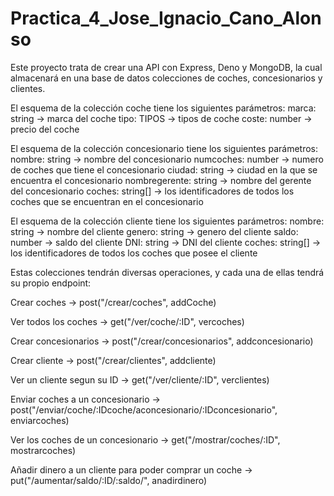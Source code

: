 # Practica_4_Jose_Ignacio_Cano_Alonso
Este proyecto trata de crear una API con Express, Deno y MongoDB, la cual almacenará en una base de datos colecciones de coches, concesionarios y clientes.

El esquema de la colección coche tiene los siguientes parámetros:
marca: string -> marca del coche
tipo: TIPOS -> tipos de coche 
coste: number -> precio del coche

El esquema de la colección concesionario tiene los siguientes parámetros:
nombre: string -> nombre del concesionario
numcoches: number -> numero de coches que tiene el concesionario
ciudad: string -> ciudad en la que se encuentra el concesionario
nombregerente: string -> nombre del gerente del concesionario
coches: string[] -> los identificadores de todos los coches que se encuentran en el concesionario

El esquema de la colección cliente tiene los siguientes parámetros:
nombre: string -> nombre del cliente
genero: string -> genero del cliente
saldo: number -> saldo del cliente
DNI: string -> DNI del cliente
coches: string[] -> los identificadores de todos los coches que posee el cliente

Estas colecciones tendrán diversas operaciones, y cada una de ellas tendrá su propio endpoint:

Crear coches -> post("/crear/coches", addCoche)

Ver todos los coches -> get("/ver/coche/:ID", vercoches)

Crear concesionarios -> post("/crear/concesionarios", addconcesionario)

Crear cliente -> post("/crear/clientes", addcliente)

Ver un cliente segun su ID -> get("/ver/cliente/:ID", verclientes)

Enviar coches a un concesionario -> post("/enviar/coche/:IDcoche/aconcesionario/:IDconcesionario", enviarcoches)

Ver los coches de un concesionario -> get("/mostrar/coches/:ID", mostrarcoches)

Añadir dinero a un cliente para poder comprar un coche -> put("/aumentar/saldo/:ID/:saldo/", anadirdinero)
